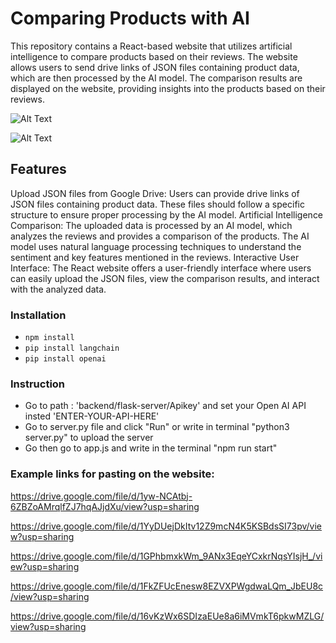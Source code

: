 # Comparing Products with AI

This repository contains a React-based website that utilizes artificial intelligence to compare products based on their reviews. The website allows users to send drive links of JSON files containing product data, which are then processed by the AI model. The comparison results are displayed on the website, providing insights into the products based on their reviews.

![Alt Text](https://user-images.githubusercontent.com/114755882/241282505-01f15a2d-0562-4b71-a383-e89796c15153.jpg)

![Alt Text](https://user-images.githubusercontent.com/114755882/241282676-35eb23ed-ac3e-42bd-8296-b6f7812b1001.jpg)

## Features

Upload JSON files from Google Drive: Users can provide drive links of JSON files containing product data. These files should follow a specific structure to ensure proper processing by the AI model.
Artificial Intelligence Comparison: The uploaded data is processed by an AI model, which analyzes the reviews and provides a comparison of the products. The AI model uses natural language processing techniques to understand the sentiment and key features mentioned in the reviews.
Interactive User Interface: The React website offers a user-friendly interface where users can easily upload the JSON files, view the comparison results, and interact with the analyzed data.

### Installation
- `npm install`
- `pip install langchain`
- `pip install openai`

### Instruction
- Go to path : 'backend/flask-server/Apikey' and set your Open AI API insted 'ENTER-YOUR-API-HERE' 
- Go to server.py file and click "Run" or write in terminal "python3 server.py" to upload the server 
- Go then go to app.js and write in the terminal "npm run start"


### Example links for pasting on the website:

https://drive.google.com/file/d/1yw-NCAtbj-6ZBZoAMrqlfZJ7hqAJjdXu/view?usp=sharing
 
https://drive.google.com/file/d/1YyDUejDkItv12Z9mcN4K5KSBdsSI73pv/view?usp=sharing

https://drive.google.com/file/d/1GPhbmxkWm_9ANx3EqeYCxkrNqsYIsjH_/view?usp=sharing

https://drive.google.com/file/d/1FkZFUcEnesw8EZVXPWgdwaLQm_JbEU8c/view?usp=sharing
 
https://drive.google.com/file/d/16vKzWx6SDIzaEUe8a6iMVmkT6pkwMZLG/view?usp=sharing
